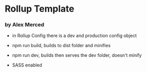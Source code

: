 # Rollup Template

### by Alex Merced

- in Rollup Config there is a dev and production config object

- npm run build, builds to dist folder and minifies

- npm run dev, builds then serves the dev folder, doesn't minify

- SASS enabled
